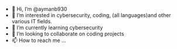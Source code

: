 - 👋 Hi, I’m @aymanb930
- 👀 I’m interested in cybersecurity, coding, (all languages)and other various IT fields.
- 🌱 I’m currently learning cybersecurity
- 💞️ I’m looking to collaborate on coding projects
- 📫 How to reach me ...

<!---
aymanb930/aymanb930 is a ✨ special ✨ repository because its `README.md` (this file) appears on your GitHub profile.
You can click the Preview link to take a look at your changes.
--->
